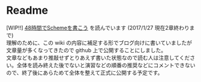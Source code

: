 # Readme
[WIP!!]
[48時間でSchemeを書こう](https://ja.wikibooks.org/wiki/48%E6%99%82%E9%96%93%E3%81%A7Scheme%E3%82%92%E6%9B%B8%E3%81%93%E3%81%86) を読んでいます (2017/1/27 現在2章終わりまで)  
理解のために、この wiki の内容に補足する形でブログ向けに書いていましたが文章量が多くなってきたので github 上で公開することにしました。  
文章などもあまり推敲せずとりあえず書いた状態なので読む人は注意してください。全体を読み終えた後でないと演習などの順番の推奨などにコメントできないので、終了後にあらためて全体を整えて正式に公開する予定です。  
